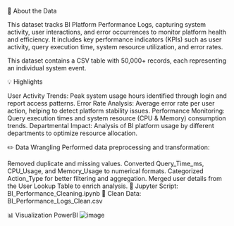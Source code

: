 📌 About the Data

This dataset tracks BI Platform Performance Logs, capturing system activity, user interactions, and error occurrences to monitor platform health and efficiency. It includes key performance indicators (KPIs) such as user activity, query execution time, system resource utilization, and error rates.

This dataset contains a CSV table with 50,000+ records, each representing an individual system event.

💡 Highlights

User Activity Trends: Peak system usage hours identified through login and report access patterns.
Error Rate Analysis: Average error rate per user action, helping to detect platform stability issues.
Performance Monitoring: Query execution times and system resource (CPU & Memory) consumption trends.
Departmental Impact: Analysis of BI platform usage by different departments to optimize resource allocation.

✏️ Data Wrangling
Performed data preprocessing and transformation:

Removed duplicate and missing values.
Converted Query_Time_ms, CPU_Usage, and Memory_Usage to numerical formats.
Categorized Action_Type for better filtering and aggregation.
Merged user details from the User Lookup Table to enrich analysis.
📍 Jupyter Script: BI_Performance_Cleaning.ipynb
📍 Clean Data: BI_Performance_Logs_Clean.csv

📊 Visualization
PowerBI
![image](https://github.com/user-attachments/assets/b40e3110-b201-4b45-8751-a2a6fdc88bf6)


